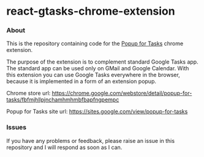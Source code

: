 # react-gtasks-chrome-extension

### About
This is the repository containing code for the [Popup for Tasks](https://chrome.google.com/webstore/detail/popup-for-tasks/fbfmjhllpjnchamhmhmbfbapfngpempc) chrome extension.

The purpose of the extension is to complement standard Google Tasks app. The standard app can be used only on GMail and Google Calendar. With this extension you can use Google Tasks everywhere in the browser, because it is implemented in a form of an extension popup.

Chrome store url: https://chrome.google.com/webstore/detail/popup-for-tasks/fbfmjhllpjnchamhmhmbfbapfngpempc

Popup for Tasks site url: https://sites.google.com/view/popup-for-tasks

### Issues
If you have any problems or feedback, please raise an issue in this repository and I will respond as soon as I can.
